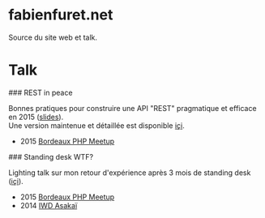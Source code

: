 # fabienfuret.net

Source du site web et talk.

# Talk

### REST in peace

Bonnes pratiques pour construire une API "REST" pragmatique et efficace en 2015 ([slides](http://fabienfuret.net/talk/REST-in-peace)).  
Une version maintenue et détaillée est disponible [içi](https://github.com/RETFU/REST-in-peace).

* 2015 [Bordeaux PHP Meetup](http://www.meetup.com/fr/Bordeaux-PHP-Meetup/events/223574747/)

### Standing desk WTF?

Lighting talk sur mon retour d'expérience après 3 mois de standing desk ([içi](http://fabienfuret.net/talk/Standing-desk-WTF)).

* 2015 [Bordeaux PHP Meetup](http://www.meetup.com/fr/Bordeaux-PHP-Meetup/events/221574381/)
* 2014 [IWD Asakaï](http://iwd.io)
